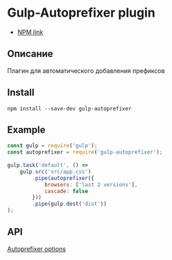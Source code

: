 # Gulp-Autoprefixer plugin

* [NPM link](https://www.npmjs.com/package/gulp-autoprefixer)

## Описание

Плагин для автоматического добавления префиксов

## Install

`npm install --save-dev gulp-autoprefixer`

## Example

```js
const gulp = require('gulp');
const autoprefixer = require('gulp-autoprefixer');
 
gulp.task('default', () =>
    gulp.src('src/app.css')
        .pipe(autoprefixer({
            browsers: ['last 2 versions'],
            cascade: false
        }))
        .pipe(gulp.dest('dist'))
);
```

## API

[Autoprefixer options](https://github.com/postcss/autoprefixer#options)